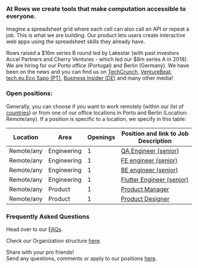 ### At Rows we create tools that make computation accessible to everyone.

Imagine a spreadsheet grid where each cell can also call an API or repeat a job. This is what we are building. Our product lets users create interactive web apps using the spreadsheet skills they already have.

Rows raised a $16m series B round led by Lakestar (with past investors Accel Partners and Cherry Ventures - which led our $8m series A in 2018). We are hiring for our Porto office (Portugal) and Berlin (Germany). We have been on the news and you can find us on [TechCrunch](https://tcrn.ch/3dEhNKD), [VentureBeat](https://venturebeat.com/2021/02/23/rows-raises-16-million-and-launches-next-gen-spreadsheets-with-built-in-data-integrations/), [tech.eu](https://tech.eu/brief/rows-series-b/),[Eco Sapo (PT)](https://eco.sapo.pt/2021/02/23/rows-capta-13-milhoes-em-serie-b-para-continuar-a-fazer-crescer-equipa-e-produto-entre-o-porto-e-berlim/), [Business Insider (DE)](https://www.businessinsider.de/gruenderszene/rows-excel-konkurrent-finanzierung/) and many other media!

### Open positions:

Generally, you can choose if you want to work remotely (within our list of [countries](https://github.com/rows/hiring/blob/master/FAQs.md)) or from one of our office locations in Porto and Berlin (Location: Remote/any). If a position is specific to a location, we specify in this table:

| Location        | Area         | Openings | Position and link to Job Description |
| --------------- | ------------ | -------- | --------------- |    
| Remote/any      | Engineering  | 1        | [QA Engineer (senior)](/job%20descriptions/QA%20engineer%20(senior).md)  |
| Remote/any      | Engineering  | 1        | [FE engineer (senior)](/job%20descriptions/FE%20engineer%20(senior).md) |
| Remote/any      | Engineering  | 1        | [BE engineer (senior)](/job%20descriptions/BE%20engineer%20(senior).md) |
| Remote/any      | Engineering  | 1        | [Flutter Engineer (senior)](/job%20descriptions/Flutter%20Engineer(Senior).md)  |
| Remote/any      | Product      | 1        | [Product Manager](/job%20descriptions/Product%20Manager.md) |
| Remote/any      | Product      | 1        | [Product Designer](job%20descriptions/Product%20Designer_Growth.md) |


### Frequently Asked Questions
Head over to our [FAQs](/FAQs.md).

Check our Organization structure [here](/Teams.md).

Share with your pro friends!  
Send any questions, comments or apply to our positions [here](mailto:join@rows.com).
